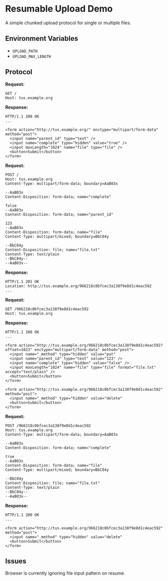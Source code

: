 # Resumable Upload Demo

A simple chunked upload protocol for single or multiple files.

## Environment Variables

* `UPLOAD_PATH`
* `UPLOAD_MAX_LENGTH`

## Protocol

**Request:**

    GET /
    Host: tus.example.org
    

**Response:**

    HTTP/1.1 200 OK
    ...

    <form action="http://tus.example.org/" enctype="multipart/form-data" method="post">
      <input name="parent_id" type="text" />
      <input name="complete" type="hidden" value="true" />
      <input maxLength="1024" name="file" type="file" />
      <button>Submit</button>
    </form>
    
**Request:**

    POST /
    Host: tus.example.org
    Content-Type: multipart/form-data; boundary=AaB03x
    
    --AaB03x
    Content-Disposition: form-data; name="complete"
    
    false
    --AaB03x
    Content-Disposition: form-data; name="parent_id"
    
    123
    --AaB03x
    Content-Disposition: form-data; name="file"
    Content-Type: multipart/mixed; boundary=BbC04y
    
    --BbC04y
    Content-Disposition: file; name="file.txt"
    Content-Type: text/plain
    --BbC04y--
    --AaB03x--

**Response:**

    HTTP/1.1 201 OK
    Location: http://tus.example.org/966218c0bfcec3a138f9e8d1c4eac592
    ...
**Request:**

    GET /966218c0bfcec3a138f9e8d1c4eac592
    Host: tus.example.org

**Response:**

    HTTP/1.1 200 OK
    ...
    
    <form action="http://tus.example.org/966218c0bfcec3a138f9e8d1c4eac592?offset=1023" enctype="multipart/form-data" method="post">
      <input name="_method" type="hidden" value="put"
      <input name="parent_id" type="text" value="123" />
      <input name="complete" type="hidden" value="false" />
      <input maxLength="1024" name="file" type="file" format="file.txt" accept="text/plain" />
      <button>Submit</button>
    </form>
    
    <form action="http://tus.example.org/966218c0bfcec3a138f9e8d1c4eac592" method="post">
      <input name="_method" type="hidden" value="delete"
      <button>Submit</button>
    </form>

**Request:**

    POST /966218c0bfcec3a138f9e8d1c4eac592
    Host: tus.example.org
    Content-Type: multipart/form-data; boundary=AaB03x
    
    --AaB03x
    Content-Disposition: form-data; name="complete"
    
    true
    --AaB03x
    Content-Disposition: form-data; name="file"
    Content-Type: multipart/mixed; boundary=BbC04y
    
    --BbC04y
    Content-Disposition: file; name="file.txt"
    Content-Type: text/plain
    --BbC04y--
    --AaB03x--

**Response:**
  
    HTTP/1.1 200 OK
    ...
    
    <form action="http://tus.example.org/966218c0bfcec3a138f9e8d1c4eac592" method="post">
      <input name="_method" type="hidden" value="delete"
      <button>Submit</button>
    </form>
    
## Issues

Browser is currently ignoring file input pattern on resume.